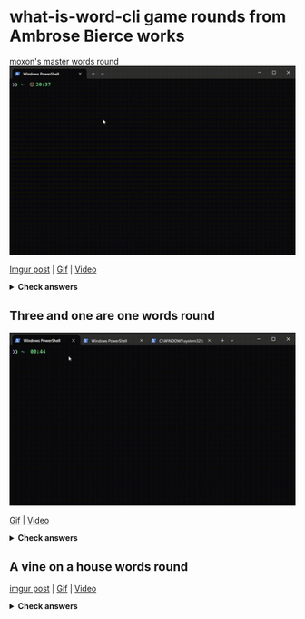 # what-is-word-cli game rounds from Ambrose Bierce works

moxon's master words round 
![moxon-s-master-game-round](media/literature/ambrose-bierce/what-is-word-cli-ab-moxons-master-round.gif)

[Imgur post](https://imgur.com/a/nz5kwbK) | [Gif](https://gist.githubusercontent.com/akgondber/736da764f5088121f48c5e5a4190e954/raw/29db052ee03f62331e3e10b770916a1652e6c26b/what-is-word-cli-ab-moxons-master-round.gif) |
[Video](https://gist.github.com/akgondber/62d0e20ae87a3fbd8ddb095bf91f210c/raw/96d6db8e31b624069eeaad7a1344e03e07602c56/what-is-word-cli-ab-moxons-master-round.mp4)
<details>
  <summary><strong>Check answers</strong></summary>

[moxon's master answers](media/literature/ambrose-bierce/answers/what-is-word-cli-moxon-s-master-round-answers.gif)
</details>

## Three and one are one words round 
![three and one are one round](../../media/literature/ambrose-bierce/what-is-word-cli-ab-three-and-one-are-one.gif)

[Gif](../../media/literature/ambrose-bierce/what-is-word-cli-ab-three-and-one-are-one.gif) | [Video](../../media/literature/ambrose-bierce/what-is-word-cli-ab-three-and-one-are-one.mp4)
<details>
  <summary><strong>Check answers</strong></summary>

[imgur post](https://imgur.com/a/5Yx6Z9R) | [Gif](../../media/literature/ambrose-bierce/answers/what-is-word-cli-three-and-one-are-one-answers.gif) | [Video](../../media/literature/ambrose-bierce/answers/what-is-word-cli-three-and-one-are-one-answers.mp4)
</details>

## A vine on a house words round

[imgur post](https://imgur.com/a/5Yx6Z9R) | [Gif](../../media/literature/ambrose-bierce/what-is-word-cli-a-vine-on-a-house-round.gif) | [Video](../../media/literature/ambrose-bierce/what-is-word-cli-a-vine-on-a-house-round.mp4)
<details>
  <summary><strong>Check answers</strong></summary>

[Gif](../../media/literature/ambrose-bierce/answers/what-is-word-cli-a-vine-on-a-house-round-answers.gif) | [Video](../../media/literature/ambrose-bierce/answers/what-is-word-cli-three-and-one-are-one-answers.mp4)
</details>
